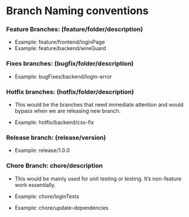 # Branch Naming conventions

### Feature Branches: (feature/folder/description)

- Example: feature/frontend/loginPage
- Example: feature/backend/wireGuard

### Fixes branches: (bugfix/folder/description)

- Example: bugFixes/backend/login-error

### Hotfix branches: (hotfix/folder/description)

- This would be the branches that need immediate attention and would bypass when we are releasing new branch. 

- Example: hotfix/backend/css-fix

### Release branch: (release/version)

- Example: release/1.0.0

### Chore Branch: chore/description

- This would be mainly used for unit testing or testing. It’s non-feature work essentially. 

- Example: chore/loginTests
- Example: chore/update-dependencies
